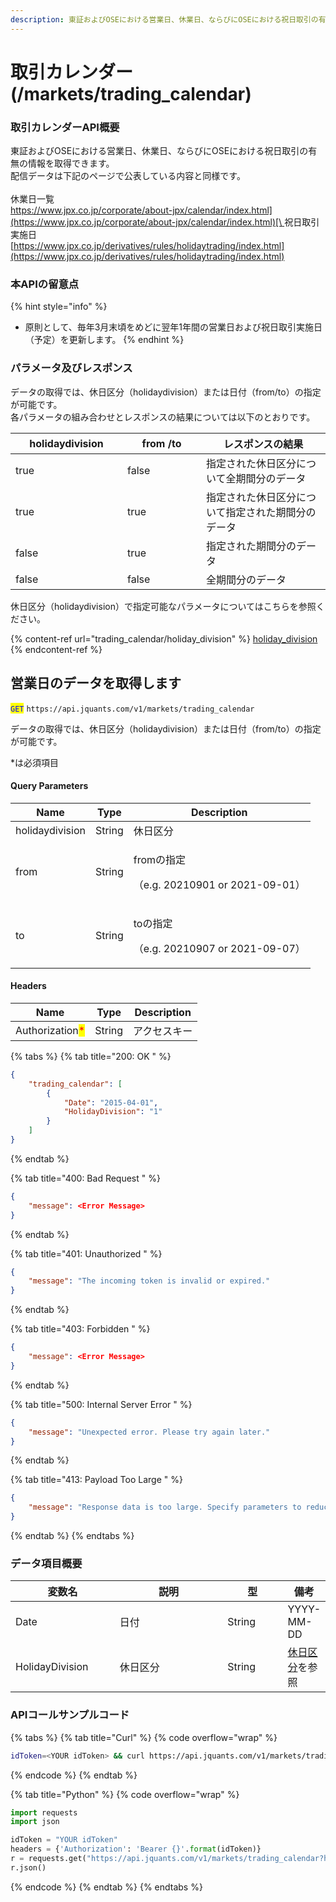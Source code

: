 ```yaml
---
description: 東証およびOSEにおける営業日、休業日、ならびにOSEにおける祝日取引の有無の情報を取得できます。
---
```


# 取引カレンダー(/markets/trading\_calendar)

### 取引カレンダーAPI概要

東証およびOSEにおける営業日、休業日、ならびにOSEにおける祝日取引の有無の情報を取得できます。\
配信データは下記のページで公表している内容と同様です。\
\
休業日一覧\
[https://www.jpx.co.jp/corporate/about-jpx/calendar/index.html](https://www.jpx.co.jp/corporate/about-jpx/calendar/index.html)[\
](https://www.jpx.co.jp/derivatives/rules/holidaytrading/index.html)祝日取引実施日\
[https://www.jpx.co.jp/derivatives/rules/holidaytrading/index.html](https://www.jpx.co.jp/derivatives/rules/holidaytrading/index.html)

### 本APIの留意点

{% hint style="info" %}
* 原則として、毎年3月末頃をめどに翌年1年間の営業日および祝日取引実施日（予定）を更新します。
{% endhint %}

### パラメータ及びレスポンス

データの取得では、休日区分（holidaydivision）または日付（from/to）の指定が可能です。\
各パラメータの組み合わせとレスポンスの結果については以下のとおりです。

<table><thead><tr><th width="163" data-type="checkbox">holidaydivision</th><th width="110" data-type="checkbox">from /to</th><th>レスポンスの結果</th></tr></thead><tbody><tr><td>true</td><td>false</td><td>指定された休日区分について全期間分のデータ</td></tr><tr><td>true</td><td>true</td><td>指定された休日区分について指定された期間分のデータ</td></tr><tr><td>false</td><td>true</td><td>指定された期間分のデータ</td></tr><tr><td>false</td><td>false</td><td>全期間分のデータ</td></tr></tbody></table>

休日区分（holidaydivision）で指定可能なパラメータについてはこちらを参照ください。

{% content-ref url="trading_calendar/holiday_division" %}
[holiday\_division](trading_calendar/holiday_division)
{% endcontent-ref %}

## 営業日のデータを取得します

<mark style="color:blue;">`GET`</mark> `https://api.jquants.com/v1/markets/trading_calendar`

データの取得では、休日区分（holidaydivision）または日付（from/to）の指定が可能です。

\*は必須項目

#### Query Parameters

| Name            | Type   | Description                                        |
| --------------- | ------ | -------------------------------------------------- |
| holidaydivision | String | 休日区分                                               |
| from            | String | <p>fromの指定</p><p>（e.g. 20210901 or 2021-09-01）</p> |
| to              | String | <p>toの指定</p><p>（e.g. 20210907 or 2021-09-07）</p>   |

#### Headers

| Name                                            | Type   | Description |
| ----------------------------------------------- | ------ | ----------- |
| Authorization<mark style="color:red;">\*</mark> | String | アクセスキー      |

{% tabs %}
{% tab title="200: OK " %}
```json
{
    "trading_calendar": [
        {
            "Date": "2015-04-01", 
            "HolidayDivision": "1"
        }
    ]
}
```
{% endtab %}

{% tab title="400: Bad Request " %}
```json
{
    "message": <Error Message>
}
```
{% endtab %}

{% tab title="401: Unauthorized " %}
```json
{
    "message": "The incoming token is invalid or expired."
}
```
{% endtab %}

{% tab title="403: Forbidden " %}
```json
{
    "message": <Error Message>
}
```
{% endtab %}

{% tab title="500: Internal Server Error " %}
```json
{
    "message": "Unexpected error. Please try again later."
}
```
{% endtab %}

{% tab title="413: Payload Too Large " %}
```json
{
    "message": "Response data is too large. Specify parameters to reduce the acquired data range."
}
```
{% endtab %}
{% endtabs %}

### データ項目概要

<table><thead><tr><th width="172">変数名</th><th width="243">説明</th><th width="102">型</th><th>備考</th></tr></thead><tbody><tr><td>Date</td><td>日付</td><td>String</td><td>YYYY-MM-DD</td></tr><tr><td>HolidayDivision</td><td>休日区分</td><td>String</td><td><a href="trading_calendar/holiday_division">休日区分</a>を参照</td></tr></tbody></table>

### APIコールサンプルコード

{% tabs %}
{% tab title="Curl" %}
{% code overflow="wrap" %}
```bash
idToken=<YOUR idToken> && curl https://api.jquants.com/v1/markets/trading_calendar?holidaydivision=1&from=20220101&to=20221231 -H "Authorization: Bearer $idToken" 
```
{% endcode %}
{% endtab %}

{% tab title="Python" %}
{% code overflow="wrap" %}
```python
import requests
import json

idToken = "YOUR idToken"
headers = {'Authorization': 'Bearer {}'.format(idToken)}
r = requests.get("https://api.jquants.com/v1/markets/trading_calendar?holidaydivision=1&from=20220101&to=20221231", headers=headers)
r.json()
```
{% endcode %}
{% endtab %}
{% endtabs %}
